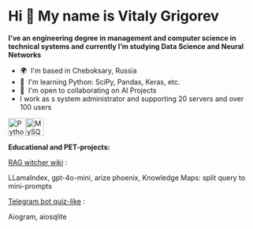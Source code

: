 Hi 👋 My name is Vitaly Grigorev
================================

**I've an engineering degree in management and computer science in technical systems and currently I’m studying Data Science and Neural Networks**

*   🌍  I'm based in Cheboksary, Russia
*   🧠  I'm learning Python: SciPy, Pandas, Keras, etc.
*   🤝  I'm open to collaborating on AI Projects
*   I work as s system administrator and supporting 20 servers and over 100 users


<p align="left">
<a href="https://www.python.org/" target="_blank" rel="noreferrer"><img src="https://raw.githubusercontent.com/danielcranney/readme-generator/main/public/icons/skills/python-colored.svg" width="36" height="36" alt="Python" /></a><a href="https://www.mysql.com/" target="_blank" rel="noreferrer"><img src="https://raw.githubusercontent.com/danielcranney/readme-generator/main/public/icons/skills/mysql-colored.svg" width="36" height="36" alt="MySQL" /></a>
                    </p>
                    
**Educational and PET-projects:**

[RAG witcher wiki](https://github.com/vi21g/RAG_witcher_wiki) :

LLamaIndex, gpt-4o-mini, arize phoenix, Knowledge Maps: split query to mini-prompts

[Telegram bot quiz-like](https://github.com/vi21g/tgBot) :

Aiogram, aiosqlite
